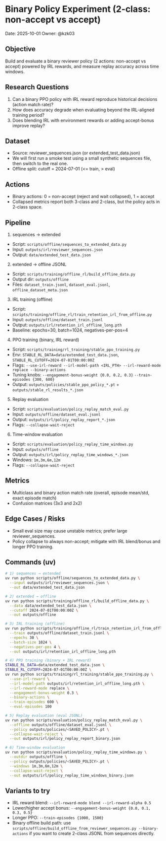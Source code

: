 # Binary Policy Experiment (2-class: non-accept vs accept)

Date: 2025-10-01
Owner: @kzk03

## Objective

Build and evaluate a binary reviewer policy (2 actions: non-accept vs accept) powered by IRL rewards, and measure replay accuracy across time windows.

## Research Questions

1. Can a binary PPO policy with IRL reward reproduce historical decisions (action match rate)?
2. How does accuracy degrade when evaluating beyond the IRL-aligned training period?
3. Does blending IRL with environment rewards or adding accept-bonus improve replay?

## Dataset

- Source: reviewer_sequences.json (or extended_test_data.json)
- We will first run a smoke test using a small synthetic sequences file, then switch to the real one.
- Offline split: cutoff = 2024-07-01 (<= train, > eval)

## Actions

- Binary actions: 0 = non-accept (reject and wait collapsed), 1 = accept
- Collapsed metrics report both 3-class and 2-class, but the policy acts in 2-class space.

## Pipeline

1. sequences → extended

- Script: `scripts/offline/sequences_to_extended_data.py`
- Input: `outputs/irl/reviewer_sequences.json`
- Output: `data/extended_test_data.json`

2. extended → offline JSONL

- Script: `scripts/training/offline_rl/build_offline_data.py`
- Output dir: `outputs/offline`
- Files: `dataset_train.jsonl`, `dataset_eval.jsonl`, `offline_dataset_meta.json`

3. IRL training (offline)

- Script: `scripts/training/offline_rl/train_retention_irl_from_offline.py`
- Input: `outputs/offline/dataset_train.jsonl`
- Output: `outputs/irl/retention_irl_offline_long.pth`
- Baseline: epochs=30, batch=1024, negatives-per-pos=4

4. PPO training (binary, IRL reward)

- Script: `scripts/training/rl_training/stable_ppo_training.py`
- Env: `STABLE_RL_DATA=data/extended_test_data.json`, `STABLE_RL_CUTOFF=2024-07-01T00:00:00Z`
- Flags: `--use-irl-reward --irl-model-path <IRL_PTH> --irl-reward-mode replace --binary-actions`
- Tuning knobs: `--engagement-bonus-weight {0.0, 0.2, 0.3}` `--train-episodes {300, 600}`
- Output: `outputs/policies/stable_ppo_policy_*.pt` + `outputs/stable_rl_results_*.json`

5. Replay evaluation

- Script: `scripts/evaluation/policy_replay_match_eval.py`
- Input: `outputs/offline/dataset_eval.jsonl`
- Output: `outputs/irl/policy_replay_report_*.json`
- Flags: `--collapse-wait-reject`

6. Time-window evaluation

- Script: `scripts/evaluation/policy_replay_time_windows.py`
- Input: `outputs/offline`
- Output: `outputs/irl/policy_replay_time_windows_*.json`
- Windows: `1m,3m,6m,12m`
- Flags: `--collapse-wait-reject`

## Metrics

- Multiclass and binary action match rate (overall, episode mean/std, exact episode match)
- Confusion matrices (3x3 and 2x2)

## Edge Cases / Risks

- Small eval size may cause unstable metrics; prefer large reviewer_sequences.
- Policy collapse to always non-accept; mitigate with IRL blend/bonus and longer PPO training.

## Commands (uv)

```bash
# 1) sequences → extended
uv run python scripts/offline/sequences_to_extended_data.py \
  --input outputs/irl/reviewer_sequences.json \
  --out data/extended_test_data.json

# 2) extended → offline
uv run python scripts/training/offline_rl/build_offline_data.py \
  --data data/extended_test_data.json \
  --cutoff 2024-07-01T00:00:00Z \
  --out outputs/offline

# 3) IRL training (offline)
uv run python scripts/training/offline_rl/train_retention_irl_from_offline.py \
  --train outputs/offline/dataset_train.jsonl \
  --epochs 30 \
  --batch-size 1024 \
  --negatives-per-pos 4 \
  --out outputs/irl/retention_irl_offline_long.pth

# 4) PPO training (binary + IRL reward)
STABLE_RL_DATA=data/extended_test_data.json \
STABLE_RL_CUTOFF=2024-07-01T00:00:00Z \
uv run python scripts/training/rl_training/stable_ppo_training.py \
  --use-irl-reward \
  --irl-model-path outputs/irl/retention_irl_offline_long.pth \
  --irl-reward-mode replace \
  --engagement-bonus-weight 0.3 \
  --binary-actions \
  --train-episodes 600 \
  --eval-episodes 100

# 5) Replay evaluation (eval JSONL)
uv run python scripts/evaluation/policy_replay_match_eval.py \
  --offline outputs/offline/dataset_eval.jsonl \
  --policy outputs/policies/<SAVED_POLICY>.pt \
  --collapse-wait-reject \
  --out outputs/irl/policy_replay_report_binary.json

# 6) Time-window evaluation
uv run python scripts/evaluation/policy_replay_time_windows.py \
  --outdir outputs/offline \
  --policy outputs/policies/<SAVED_POLICY>.pt \
  --windows 1m,3m,6m,12m \
  --collapse-wait-reject \
  --out outputs/irl/policy_replay_time_windows_binary.json
```

## Variants to try

- IRL reward blend: `--irl-reward-mode blend --irl-reward-alpha 0.5`
- Lower/higher accept bonus: `--engagement-bonus-weight {0.0, 0.1, 0.3, 0.5}`
- Longer PPO: `--train-episodes {1000, 1500}`
- Binary offline build path: use `scripts/offline/build_offline_from_reviewer_sequences.py --binary-actions` if you want to create 2-class JSONL from sequences directly.
